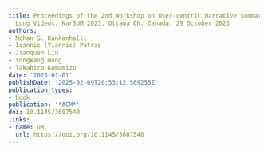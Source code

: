 ```yaml
---
title: Proceedings of the 2nd Workshop on User-centric Narrative Summarization of
  Long Videos, NarSUM 2023, Ottawa ON, Canada, 29 October 2023
authors:
- Mohan S. Kankanhalli
- Ioannis (Yiannis) Patras
- Jianquan Liu
- Yongkang Wong
- Takahiro Komamizu
date: '2023-01-01'
publishDate: '2025-02-09T20:53:12.569255Z'
publication_types:
- book
publication: '*ACM*'
doi: 10.1145/3607540
links:
- name: URL
  url: https://doi.org/10.1145/3607540
---
```

